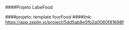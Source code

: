 ####Projeto LabeFood

####projeto: template fourFood
####link: https://app.zeplin.io/project/5dd5ab8e5fb2a0060f81698f
